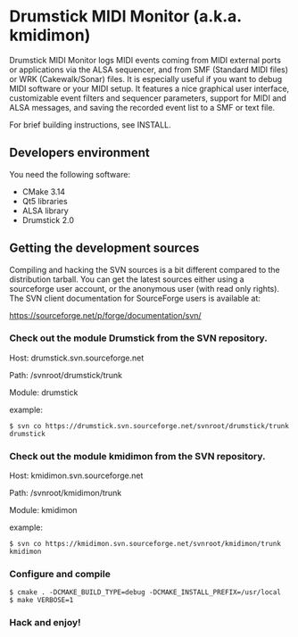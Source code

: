 # Drumstick MIDI Monitor (a.k.a. kmidimon)

Drumstick MIDI Monitor logs MIDI events coming from MIDI external ports or applications via the ALSA sequencer, 
and from SMF (Standard MIDI files) or WRK (Cakewalk/Sonar) files. It is especially useful if you want to debug 
MIDI software or your MIDI setup. It features a nice graphical user interface, customizable event filters and 
sequencer parameters, support for MIDI and ALSA messages, and saving the recorded event list to a SMF or text file.

For brief building instructions, see INSTALL.

## Developers environment

You need the following software:

* CMake 3.14
* Qt5 libraries
* ALSA library
* Drumstick 2.0

## Getting the development sources

Compiling and hacking the SVN sources is a bit different compared to the
distribution tarball. You can get the latest sources either using a sourceforge
user account, or the anonymous user (with read only rights). The SVN client 
documentation for SourceForge users is available at:
 
https://sourceforge.net/p/forge/documentation/svn/

### Check out the module Drumstick from the SVN repository.

Host: drumstick.svn.sourceforge.net

Path: /svnroot/drumstick/trunk

Module: drumstick

example:

~~~
$ svn co https://drumstick.svn.sourceforge.net/svnroot/drumstick/trunk drumstick 
~~~

### Check out the module kmidimon from the SVN repository.

Host: kmidimon.svn.sourceforge.net

Path: /svnroot/kmidimon/trunk

Module: kmidimon

example:

~~~
$ svn co https://kmidimon.svn.sourceforge.net/svnroot/kmidimon/trunk kmidimon 
~~~

### Configure and compile

~~~
$ cmake . -DCMAKE_BUILD_TYPE=debug -DCMAKE_INSTALL_PREFIX=/usr/local
$ make VERBOSE=1
~~~
 
### Hack and enjoy!
